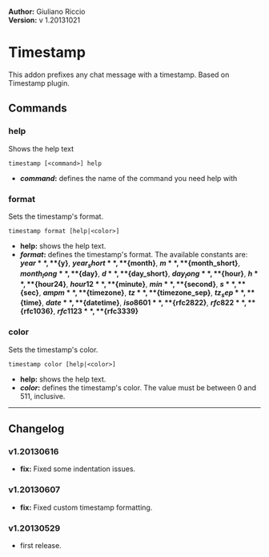**Author:** Giuliano Riccio  
**Version:** v 1.20131021

# Timestamp #
This addon prefixes any chat message with a timestamp.
Based on Timestamp plugin.

## Commands ##
### help ###
Shows the help text

```
timestamp [<command>] help
```
* **_command_:** defines the name of the command you need help with

### format ###
Sets the timestamp's format.

```
timestamp format [help|<color>]
```
* **help:** shows the help text.
* **_format_:** defines the timestamp's format. The available constants are: **${year}**, **${y}**, **${year_short}**, **${month}**, **${m}**, **${month_short}**, **${month_long}**, **${day}**, **${d}**, **${day_short}**, **${day_long}**, **${hour}**, **${h}**, **${hour24}**, **${hour12}**, **${minute}**, **${min}**, **${second}**, **${s}**, **${sec}**, **${ampm}**, **${timezone}**, **${tz}**, **${timezone_sep}**, **${tz_sep}**, **${time}**, **${date}**, **${datetime}**, **${iso8601}**, **${rfc2822}**, **${rfc822}**, **${rfc1036}**, **${rfc1123}**, **${rfc3339}**

### color ###
Sets the timestamp's color.

```
timestamp color [help|<color>]
```
* **help:** shows the help text.
* **_color_:** defines the timestamp's color. The value must be between 0 and 511, inclusive.

----

## Changelog ##

### v1.20130616 ###
* **fix:** Fixed some indentation issues.

### v1.20130607 ###
* **fix:** Fixed custom timestamp formatting.

### v1.20130529 ###
* first release.
